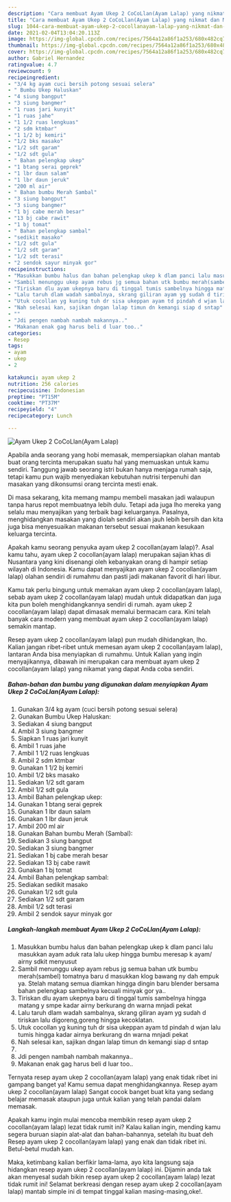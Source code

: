 ```yaml
---
description: "Cara membuat Ayam Ukep 2 CoCoLlan(Ayam Lalap) yang nikmat dan Mudah Dibuat"
title: "Cara membuat Ayam Ukep 2 CoCoLlan(Ayam Lalap) yang nikmat dan Mudah Dibuat"
slug: 1044-cara-membuat-ayam-ukep-2-cocollanayam-lalap-yang-nikmat-dan-mudah-dibuat
date: 2021-02-04T13:04:20.113Z
image: https://img-global.cpcdn.com/recipes/7564a12a86f1a253/680x482cq70/ayam-ukep-2-cocollanayam-lalap-foto-resep-utama.jpg
thumbnail: https://img-global.cpcdn.com/recipes/7564a12a86f1a253/680x482cq70/ayam-ukep-2-cocollanayam-lalap-foto-resep-utama.jpg
cover: https://img-global.cpcdn.com/recipes/7564a12a86f1a253/680x482cq70/ayam-ukep-2-cocollanayam-lalap-foto-resep-utama.jpg
author: Gabriel Hernandez
ratingvalue: 4.7
reviewcount: 9
recipeingredient:
- "3/4 kg ayam cuci bersih potong sesuai selera"
- " Bumbu Ukep Haluskan"
- "4 siung bangput"
- "3 siung bangmer"
- "1 ruas jari kunyit"
- "1 ruas jahe"
- "1 1/2 ruas lengkuas"
- "2 sdm ktmbar"
- "1 1/2 bj kemiri"
- "1/2 bks masako"
- "1/2 sdt garam"
- "1/2 sdt gula"
- " Bahan pelengkap ukep"
- "1 btang serai geprek"
- "1 lbr daun salam"
- "1 lbr daun jeruk"
- "200 ml air"
- " Bahan bumbu Merah Sambal"
- "3 siung bangput"
- "3 siung bangmer"
- "1 bj cabe merah besar"
- "13 bj cabe rawit"
- "1 bj tomat"
- " Bahan pelengkap sambal"
- "sedikit masako"
- "1/2 sdt gula"
- "1/2 sdt garam"
- "1/2 sdt terasi"
- "2 sendok sayur minyak gor"
recipeinstructions:
- "Masukkan bumbu halus dan bahan pelengkap ukep k dlam panci lalu masukkan ayam aduk rata lalu ukep hingga bumbu meresap k ayam/ airny sdkit menyusut"
- "Sambil menunggu ukep ayam rebus jg semua bahan utk bumbu merah(sambel) tomatnya baru d masukkan klog bawang ny dah empuk ya. Stelah matang semua diamkan hingga dingin baru blender bersama bahan pelengkap sambelnya kecuali minyak gor ya.."
- "Tiriskan dlu ayam ukepnya baru di tinggal tumis sambelnya hingga matang y smpe kadar airny berkurang dn warna mnjadi pekat"
- "Lalu taruh dlam wadah sambalnya, skrang giliran ayam yg sudah d tiriskan lalu digoreng,goreng hingga kecoklatan."
- "Utuk cocollan yg kuning tuh dr sisa ukeppan ayam td pindah d wjan lalu tumis hingga kadar airnya berkurang dn warna mnjadi pekat"
- "Nah selesai kan, sajikan dngan lalap timun dn kemangi siap d sntap"
- ""
- "Jdi pengen nambah nambah makannya.."
- "Makanan enak gag harus beli d luar too.."
categories:
- Resep
tags:
- ayam
- ukep
- 2

katakunci: ayam ukep 2 
nutrition: 256 calories
recipecuisine: Indonesian
preptime: "PT15M"
cooktime: "PT37M"
recipeyield: "4"
recipecategory: Lunch

---
```



![Ayam Ukep 2 CoCoLlan(Ayam Lalap)](https://img-global.cpcdn.com/recipes/7564a12a86f1a253/680x482cq70/ayam-ukep-2-cocollanayam-lalap-foto-resep-utama.jpg)

Apabila anda seorang yang hobi memasak, mempersiapkan olahan mantab buat orang tercinta merupakan suatu hal yang memuaskan untuk kamu sendiri. Tanggung jawab seorang istri bukan hanya menjaga rumah saja, tetapi kamu pun wajib menyediakan kebutuhan nutrisi terpenuhi dan masakan yang dikonsumsi orang tercinta mesti enak.

Di masa  sekarang, kita memang mampu membeli masakan jadi walaupun tanpa harus repot membuatnya lebih dulu. Tetapi ada juga lho mereka yang selalu mau menyajikan yang terbaik bagi keluarganya. Pasalnya, menghidangkan masakan yang diolah sendiri akan jauh lebih bersih dan kita juga bisa menyesuaikan makanan tersebut sesuai makanan kesukaan keluarga tercinta. 



Apakah kamu seorang penyuka ayam ukep 2 cocollan(ayam lalap)?. Asal kamu tahu, ayam ukep 2 cocollan(ayam lalap) merupakan sajian khas di Nusantara yang kini disenangi oleh kebanyakan orang di hampir setiap wilayah di Indonesia. Kamu dapat menyajikan ayam ukep 2 cocollan(ayam lalap) olahan sendiri di rumahmu dan pasti jadi makanan favorit di hari libur.

Kamu tak perlu bingung untuk memakan ayam ukep 2 cocollan(ayam lalap), sebab ayam ukep 2 cocollan(ayam lalap) mudah untuk didapatkan dan juga kita pun boleh menghidangkannya sendiri di rumah. ayam ukep 2 cocollan(ayam lalap) dapat dimasak memalui bermacam cara. Kini telah banyak cara modern yang membuat ayam ukep 2 cocollan(ayam lalap) semakin mantap.

Resep ayam ukep 2 cocollan(ayam lalap) pun mudah dihidangkan, lho. Kalian jangan ribet-ribet untuk memesan ayam ukep 2 cocollan(ayam lalap), lantaran Anda bisa menyiapkan di rumahmu. Untuk Kalian yang ingin menyajikannya, dibawah ini merupakan cara membuat ayam ukep 2 cocollan(ayam lalap) yang nikamat yang dapat Anda coba sendiri.

<!--inarticleads1-->

##### Bahan-bahan dan bumbu yang digunakan dalam menyiapkan Ayam Ukep 2 CoCoLlan(Ayam Lalap):

1. Gunakan 3/4 kg ayam (cuci bersih potong sesuai selera)
1. Gunakan  Bumbu Ukep Haluskan:
1. Sediakan 4 siung bangput
1. Ambil 3 siung bangmer
1. Siapkan 1 ruas jari kunyit
1. Ambil 1 ruas jahe
1. Ambil 1 1/2 ruas lengkuas
1. Ambil 2 sdm ktmbar
1. Gunakan 1 1/2 bj kemiri
1. Ambil 1/2 bks masako
1. Sediakan 1/2 sdt garam
1. Ambil 1/2 sdt gula
1. Ambil  Bahan pelengkap ukep:
1. Gunakan 1 btang serai geprek
1. Gunakan 1 lbr daun salam
1. Gunakan 1 lbr daun jeruk
1. Ambil 200 ml air
1. Gunakan  Bahan bumbu Merah (Sambal):
1. Sediakan 3 siung bangput
1. Sediakan 3 siung bangmer
1. Sediakan 1 bj cabe merah besar
1. Sediakan 13 bj cabe rawit
1. Gunakan 1 bj tomat
1. Ambil  Bahan pelengkap sambal:
1. Sediakan sedikit masako
1. Gunakan 1/2 sdt gula
1. Sediakan 1/2 sdt garam
1. Ambil 1/2 sdt terasi
1. Ambil 2 sendok sayur minyak gor




<!--inarticleads2-->

##### Langkah-langkah membuat Ayam Ukep 2 CoCoLlan(Ayam Lalap):

1. Masukkan bumbu halus dan bahan pelengkap ukep k dlam panci lalu masukkan ayam aduk rata lalu ukep hingga bumbu meresap k ayam/ airny sdkit menyusut
1. Sambil menunggu ukep ayam rebus jg semua bahan utk bumbu merah(sambel) tomatnya baru d masukkan klog bawang ny dah empuk ya. Stelah matang semua diamkan hingga dingin baru blender bersama bahan pelengkap sambelnya kecuali minyak gor ya..
1. Tiriskan dlu ayam ukepnya baru di tinggal tumis sambelnya hingga matang y smpe kadar airny berkurang dn warna mnjadi pekat
1. Lalu taruh dlam wadah sambalnya, skrang giliran ayam yg sudah d tiriskan lalu digoreng,goreng hingga kecoklatan.
1. Utuk cocollan yg kuning tuh dr sisa ukeppan ayam td pindah d wjan lalu tumis hingga kadar airnya berkurang dn warna mnjadi pekat
1. Nah selesai kan, sajikan dngan lalap timun dn kemangi siap d sntap
1. 
1. Jdi pengen nambah nambah makannya..
1. Makanan enak gag harus beli d luar too..




Ternyata resep ayam ukep 2 cocollan(ayam lalap) yang enak tidak ribet ini gampang banget ya! Kamu semua dapat menghidangkannya. Resep ayam ukep 2 cocollan(ayam lalap) Sangat cocok banget buat kita yang sedang belajar memasak ataupun juga untuk kalian yang telah pandai dalam memasak.

Apakah kamu ingin mulai mencoba membikin resep ayam ukep 2 cocollan(ayam lalap) lezat tidak rumit ini? Kalau kalian ingin, mending kamu segera buruan siapin alat-alat dan bahan-bahannya, setelah itu buat deh Resep ayam ukep 2 cocollan(ayam lalap) yang enak dan tidak ribet ini. Betul-betul mudah kan. 

Maka, ketimbang kalian berfikir lama-lama, ayo kita langsung saja hidangkan resep ayam ukep 2 cocollan(ayam lalap) ini. Dijamin anda tak akan menyesal sudah bikin resep ayam ukep 2 cocollan(ayam lalap) lezat tidak rumit ini! Selamat berkreasi dengan resep ayam ukep 2 cocollan(ayam lalap) mantab simple ini di tempat tinggal kalian masing-masing,oke!.

